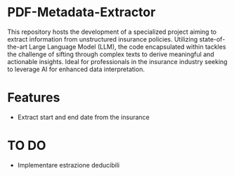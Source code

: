 # PDF-Metadata-Extractor
This repository hosts the development of a specialized project aiming to extract information from unstructured insurance policies. Utilizing state-of-the-art Large Language Model (LLM), the code encapsulated within tackles the challenge of sifting through complex texts to derive meaningful and actionable insights. Ideal for professionals in the insurance industry seeking to leverage AI for enhanced data interpretation.

# Features
- Extract start and end date from the insurance

# TO DO
- Implementare estrazione deducibili
